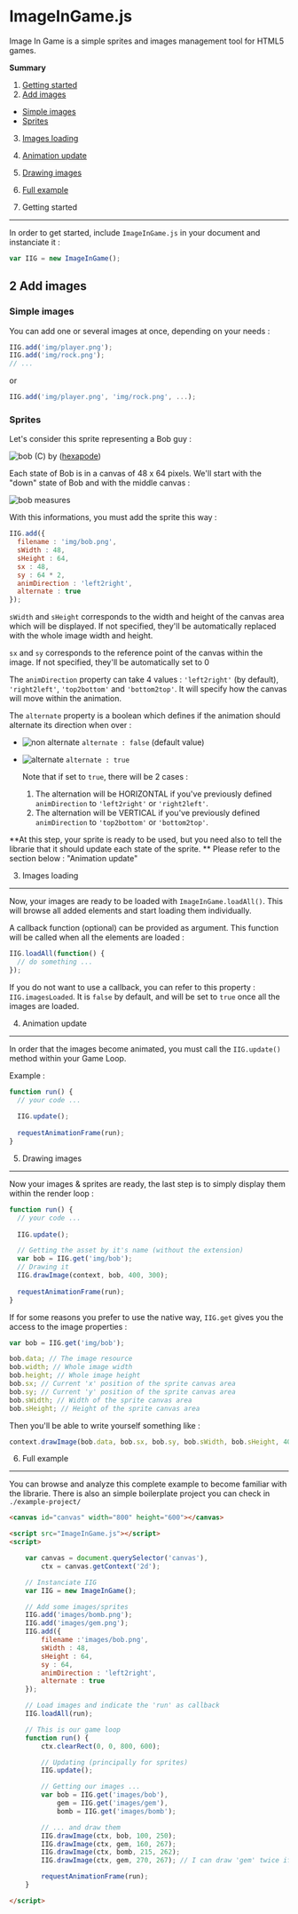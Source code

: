 ImageInGame.js
==============

Image In Game is a simple sprites and images management tool for HTML5 games.

**Summary**

1. [Getting started](#getting-started)
2. [Add images](#add-images)
 * [Simple images](#simple-images)
 * [Sprites](#sprites)
3. [Images loading](#images-loading)
4. [Animation update](#animation-update)
5. [Drawing images](#drawing-images)
6. [Full example](#full-example)

1. Getting started
---------------

In order to get started, include `ImageInGame.js` in your document and instanciate it :

```javascript
var IIG = new ImageInGame();
```

2 Add images
---------------------

### Simple images

You can add one or several images at once, depending on your needs :

```javascript
IIG.add('img/player.png');
IIG.add('img/rock.png');
// ...
```

or

```javascript
IIG.add('img/player.png', 'img/rock.png', ...);
```

### Sprites

Let's consider this sprite representing a Bob guy :

![bob](https://raw.github.com/jmpp/ImageInGame.js/master/bob.png) (C) by ([hexapode](https://github.com/hexapode))

Each state of Bob is in a canvas of 48 x 64 pixels. We'll start with the "down" state of Bob and with the middle canvas :

![bob measures](https://raw.github.com/jmpp/ImageInGame.js/master/bob_measures.png)

With this informations, you must add the sprite this way :

```javascript
IIG.add({
  filename : 'img/bob.png',
  sWidth : 48,
  sHeight : 64,
  sx : 48,
  sy : 64 * 2,
  animDirection : 'left2right',
  alternate : true
});
```

`sWidth` and `sHeight` corresponds to the width and height of the canvas area which will be displayed. If not specified, they'll be automatically replaced with the whole image width and height.

`sx` and `sy` corresponds to the reference point of the canvas within the image. If not specified, they'll be automatically set to 0

The `animDirection` property can take 4 values : `'left2right'` (by default), `'right2left'`, `'top2bottom'` and `'bottom2top'`. It will specify how the canvas will move within the animation.

The `alternate` property is a boolean which defines if the animation should alternate its direction when over :
  
* ![non alternate](https://raw.github.com/jmpp/ImageInGame.js/master/bob_non_alternate.gif) `alternate : false` (default value)
  
* ![alternate](https://raw.github.com/jmpp/ImageInGame.js/master/bob_alternate.gif) `alternate : true`
  
  Note that if set to `true`, there will be 2 cases :
  
  1. The alternation will be HORIZONTAL if you've previously defined `animDirection` to `'left2right'` or `'right2left'`.
  2. The alternation will be VERTICAL if you've previously defined `animDirection` to `'top2bottom'` or `'bottom2top'`.

**At this step, your sprite is ready to be used, but you need also to tell the librarie that it should update each state of the sprite. ** Please refer to the section below : "Animation update"

3. Images loading
--------------

Now, your images are ready to be loaded with `ImageInGame.loadAll()`. This will browse all added elements and start loading them individually.

A callback function (optional) can be provided as argument. This function will be called when all the elements are loaded :

```javascript
IIG.loadAll(function() {
  // do something ...
});
```

If you do not want to use a callback, you can refer to this property : `IIG.imagesLoaded`. It is `false` by default, and will be set to `true` once all the images are loaded.

4. Animation update
----------------

In order that the images become animated, you must call the `IIG.update()` method within your Game Loop.

Example :

```javascript
function run() {
  // your code ...
  
  IIG.update();
  
  requestAnimationFrame(run);
}
```

5. Drawing images
--------------

Now your images & sprites are ready, the last step is to simply display them within the render loop :

```javascript
function run() {
  // your code ...
  
  IIG.update();

  // Getting the asset by it's name (without the extension)
  var bob = IIG.get('img/bob');
  // Drawing it
  IIG.drawImage(context, bob, 400, 300);
  
  requestAnimationFrame(run);
}
```

If for some reasons you prefer to use the native way, `IIG.get` gives you the access to the image properties :

```javascript
var bob = IIG.get('img/bob');

bob.data; // The image resource
bob.width; // Whole image width
bob.height; // Whole image height
bob.sx; // Current 'x' position of the sprite canvas area
bob.sy; // Current 'y' position of the sprite canvas area
bob.sWidth; // Width of the sprite canvas area
bob.sHeight; // Height of the sprite canvas area
```

Then you'll be able to write yourself something like :

```javascript
context.drawImage(bob.data, bob.sx, bob.sy, bob.sWidth, bob.sHeight, 400, 300, bob.sWidth, bob.sHeight)
```

6. Full example
------------------------

You can browse and analyze this complete example to become familiar with the librarie. There is also an simple boilerplate project you can check in `./example-project/`

```html
<canvas id="canvas" width="800" height="600"></canvas>

<script src="ImageInGame.js"></script>
<script>

	var canvas = document.querySelector('canvas'),
		ctx = canvas.getContext('2d');

	// Instanciate IIG
	var IIG = new ImageInGame();

	// Add some images/sprites
	IIG.add('images/bomb.png');
	IIG.add('images/gem.png');
	IIG.add({
		filename :'images/bob.png',
		sWidth : 48,
		sHeight : 64,
		sy : 64,
		animDirection : 'left2right',
		alternate : true
	});

	// Load images and indicate the 'run' as callback
	IIG.loadAll(run);

	// This is our game loop
	function run() {
		ctx.clearRect(0, 0, 800, 600);

		// Updating (principally for sprites)
		IIG.update();

		// Getting our images ...
		var bob = IIG.get('images/bob'),
			gem = IIG.get('images/gem'),
			bomb = IIG.get('images/bomb');

		// ... and draw them
		IIG.drawImage(ctx, bob, 100, 250);
		IIG.drawImage(ctx, gem, 160, 267);
		IIG.drawImage(ctx, bomb, 215, 262);
		IIG.drawImage(ctx, gem, 270, 267); // I can draw 'gem' twice if I need to

		requestAnimationFrame(run);
	}

</script>
```